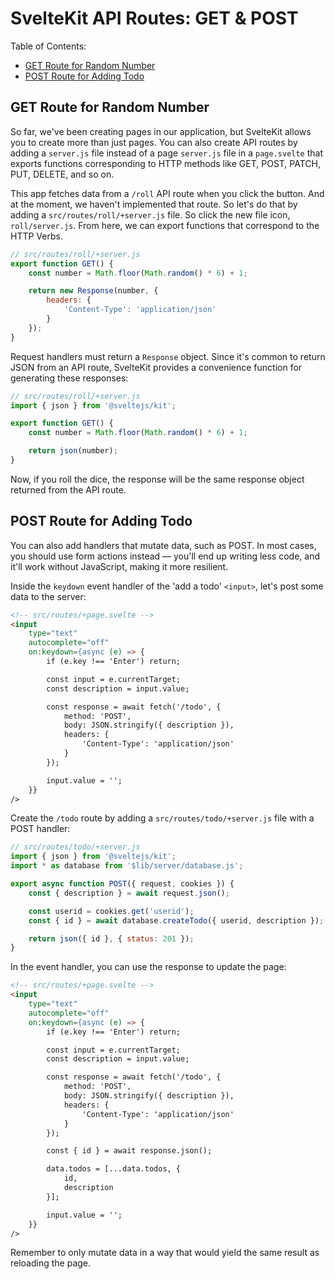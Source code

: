 # SvelteKit API Routes: GET & POST

Table of Contents:
- [GET Route for Random Number](#get-route-for-random-number)
- [POST Route for Adding Todo](#post-route-for-adding-todo)

## GET Route for Random Number
So far, we've been creating pages in our application, but SvelteKit allows you to create more than just pages. You can also create API routes by adding a `server.js` file instead of a page `server.js` file in a `page.svelte` that exports functions corresponding to HTTP methods like GET, POST, PATCH, PUT, DELETE, and so on.

This app fetches data from a `/roll` API route when you click the button. And at the moment, we haven't implemented that route. So let's do that by adding a `src/routes/roll/+server.js` file. So click the new file icon, `roll/server.js`. From here, we can export functions that correspond to the HTTP Verbs.

```javascript
// src/routes/roll/+server.js
export function GET() {
    const number = Math.floor(Math.random() * 6) + 1;

    return new Response(number, {
        headers: {
            'Content-Type': 'application/json'
        }
    });
}
```

Request handlers must return a `Response` object. Since it's common to return JSON from an API route, SvelteKit provides a convenience function for generating these responses:

```javascript
// src/routes/roll/+server.js
import { json } from '@sveltejs/kit';

export function GET() {
    const number = Math.floor(Math.random() * 6) + 1;

    return json(number);
}
```

Now, if you roll the dice, the response will be the same response object returned from the API route.

## POST Route for Adding Todo
You can also add handlers that mutate data, such as POST. In most cases, you should use form actions instead — you'll end up writing less code, and it'll work without JavaScript, making it more resilient.

Inside the `keydown` event handler of the 'add a todo' `<input>`, let's post some data to the server:

```html
<!-- src/routes/+page.svelte -->
<input
    type="text"
    autocomplete="off"
    on:keydown={async (e) => {
        if (e.key !== 'Enter') return;

        const input = e.currentTarget;
        const description = input.value;

        const response = await fetch('/todo', {
            method: 'POST',
            body: JSON.stringify({ description }),
            headers: {
                'Content-Type': 'application/json'
            }
        });

        input.value = '';
    }}
/>
```

Create the `/todo` route by adding a `src/routes/todo/+server.js` file with a POST handler:

```javascript
// src/routes/todo/+server.js
import { json } from '@sveltejs/kit';
import * as database from '$lib/server/database.js';

export async function POST({ request, cookies }) {
    const { description } = await request.json();

    const userid = cookies.get('userid');
    const { id } = await database.createTodo({ userid, description });

    return json({ id }, { status: 201 });
}
```

In the event handler, you can use the response to update the page:

```html
<!-- src/routes/+page.svelte -->
<input
    type="text"
    autocomplete="off"
    on:keydown={async (e) => {
        if (e.key !== 'Enter') return;

        const input = e.currentTarget;
        const description = input.value;

        const response = await fetch('/todo', {
            method: 'POST',
            body: JSON.stringify({ description }),
            headers: {
                'Content-Type': 'application/json'
            }
        });

        const { id } = await response.json();

        data.todos = [...data.todos, {
            id,
            description
        }];

        input.value = '';
    }}
/>
```

Remember to only mutate data in a way that would yield the same result as reloading the page.